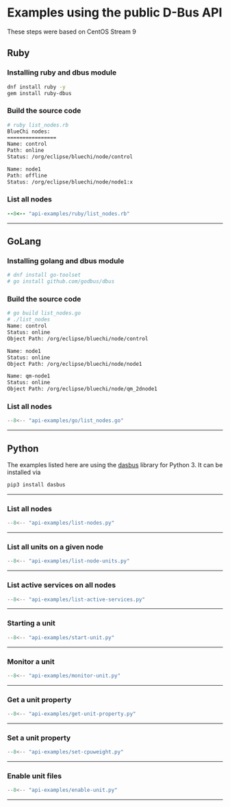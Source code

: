 <!-- markdownlint-disable-file MD013 MD024 -->
# Examples using the public D-Bus API

These steps were based on CentOS Stream 9

## Ruby

### Installing ruby and dbus module

``` bash
dnf install ruby -y
gem install ruby-dbus
```

### Build the source code

``` bash
# ruby list_nodes.rb
BlueChi nodes:
================
Name: control
Path: online
Status: /org/eclipse/bluechi/node/control

Name: node1
Path: offline
Status: /org/eclipse/bluechi/node/node1:x
```

### List all nodes

``` ruby
--8<-- "api-examples/ruby/list_nodes.rb"
```

---

## GoLang

### Installing golang and dbus module

``` bash
# dnf install go-toolset
# go install github.com/godbus/dbus
```

### Build the source code

``` bash
# go build list_nodes.go
# ./list_nodes
Name: control
Status: online
Object Path: /org/eclipse/bluechi/node/control

Name: node1
Status: online
Object Path: /org/eclipse/bluechi/node/node1

Name: qm-node1
Status: online
Object Path: /org/eclipse/bluechi/node/qm_2dnode1
```

### List all nodes

``` go
--8<-- "api-examples/go/list_nodes.go"
```

---

## Python

The examples listed here are using the [dasbus](https://dasbus.readthedocs.io/en/latest/) library for Python 3. It can be installed via

```bash
pip3 install dasbus
```

---

### List all nodes

```python
--8<-- "api-examples/list-nodes.py"
```

---

### List all units on a given node

```python
--8<-- "api-examples/list-node-units.py"
```

---

### List active services on all nodes

```python
--8<-- "api-examples/list-active-services.py"
```

---

### Starting a unit

```python
--8<-- "api-examples/start-unit.py"
```

---

### Monitor a unit

```python
--8<-- "api-examples/monitor-unit.py"
```

---

### Get a unit property

```python
--8<-- "api-examples/get-unit-property.py"
```

---

### Set a unit property

```python
--8<-- "api-examples/set-cpuweight.py"
```

---

### Enable unit files

```python
--8<-- "api-examples/enable-unit.py"
```

---
